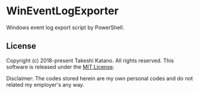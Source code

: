 # WinEventLogExporter

Windows event log export script by PowerShell.

## License

Copyright (c) 2018-present Takeshi Katano. All rights reserved. This software is released under the [MIT License](https://github.com/tksh164/WinEventLogExporter/blob/master/LICENSE).

Disclaimer: The codes stored herein are my own personal codes and do not related my employer's any way.
